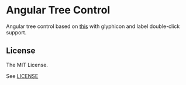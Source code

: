 Angular Tree Control
================

Angular tree control based on
[this](https://github.com/wix/angular-tree-control) with glyphicon and label
double-click support.

## License

The MIT License.

See [LICENSE](https://github.com/wix/angular-tree-control/blob/master/LICENSE)

